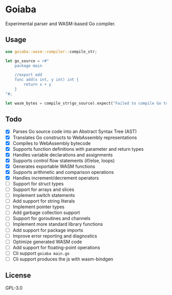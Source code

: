 # Goiaba

Experimental parser and WASM-based Go compiler.

## Usage

```rust
use goiaba::wasm::compiler::compile_str;

let go_source = r#"
    package main

    //export add
    func add(x int, y int) int {
        return x + y
    }
"#;

let wasm_bytes = compile_str(go_source).expect("Failed to compile Go to WASM");
```

## Todo

- [x] Parses Go source code into an Abstract Syntax Tree (AST)
- [x] Translates Go constructs to WebAssembly representations
- [x] Compiles to WebAssembly bytecode
- [x] Supports function definitions with parameter and return types
- [x] Handles variable declarations and assignments
- [x] Supports control flow statements (if/else, loops)
- [x] Generates exportable WASM functions
- [x] Supports arithmetic and comparison operations
- [x] Handles increment/decrement operators
- [ ] Support for struct types
- [ ] Support for arrays and slices
- [ ] Implement switch statements
- [ ] Add support for string literals
- [ ] Implement pointer types
- [ ] Add garbage collection support
- [ ] Support for goroutines and channels
- [ ] Implement more standard library functions
- [ ] Add support for package imports
- [ ] Improve error reporting and diagnostics
- [ ] Optimize generated WASM code
- [ ] Add support for floating-point operations
- [ ] Cli support `goiaba main.go`
- [ ] Cli support produces the js with wasm-bindgen

## License

GPL-3.0